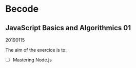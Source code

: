 # Becode
## JavaScript Basics and Algorithmics 01

20190115

The aim of the exercice is to:

-[ ] Mastering Node.js
